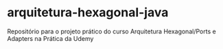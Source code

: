 # arquitetura-hexagonal-java
Repositório para o projeto prático do curso Arquitetura Hexagonal/Ports e Adapters na Prática da Udemy
